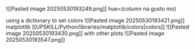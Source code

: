 ![[Pasted image 20250530193249.png]]
hue=(column na gusto mo)

using a dictionary to set colors
![[Pasted image 20250530193421.png]]
matplotlib [[UPSKILL/Python/libraries/matplotlib/colors|colors]]
![[Pasted image 20250530193430.png]]
with other plots
![[Pasted image 20250530193547.png]]
